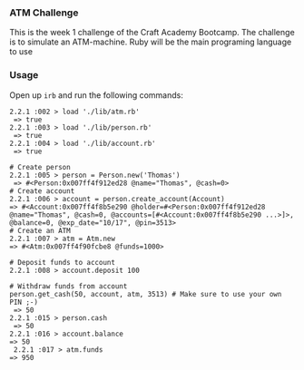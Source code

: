 ### ATM Challenge

This is the week 1 challenge of the Craft Academy Bootcamp. The challenge is to simulate an ATM-machine. Ruby will be the main programing language to use

### Usage

Open up `irb` and run the following commands:

```irb
2.2.1 :002 > load './lib/atm.rb'
 => true
2.2.1 :003 > load './lib/person.rb'
 => true
2.2.1 :004 > load './lib/account.rb'
 => true
 ```
```irb
# Create person
2.2.1 :005 > person = Person.new('Thomas')
 => #<Person:0x007ff4f912ed28 @name="Thomas", @cash=0>
# Create account
2.2.1 :006 > account = person.create_account(Account)
=> #<Account:0x007ff4f8b5e290 @holder=#<Person:0x007ff4f912ed28 @name="Thomas", @cash=0, @accounts=[#<Account:0x007ff4f8b5e290 ...>]>, @balance=0, @exp_date="10/17", @pin=3513>
# Create an ATM
2.2.1 :007 > atm = Atm.new
=> #<Atm:0x007ff4f90fcbe8 @funds=1000>
```

```irb
# Deposit funds to account
2.2.1 :008 > account.deposit 100
```

```irb
# Withdraw funds from account
person.get_cash(50, account, atm, 3513) # Make sure to use your own PIN ;-)
 => 50
2.2.1 :015 > person.cash
 => 50
2.2.1 :016 > account.balance
=> 50
 2.2.1 :017 > atm.funds
=> 950
```
